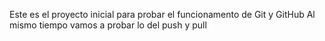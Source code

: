 Este es el proyecto inicial para probar el funcionamento de Git y GitHub
Al mismo tiempo vamos a probar lo del push y pull
